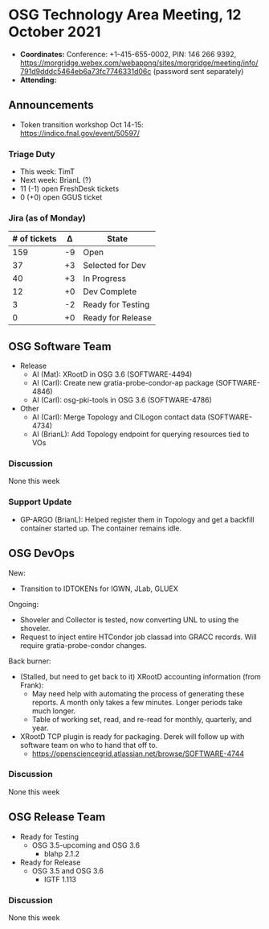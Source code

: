 # OSG Technology Area Meeting, 12 October 2021

-   **Coordinates:** Conference: +1-415-655-0002, PIN: 146 266 9392,
    <https://morgridge.webex.com/webappng/sites/morgridge/meeting/info/791d9dddc5464eb6a73fc7746331d06c> (password sent separately)
-   **Attending:**

## Announcements

- Token transition workshop Oct 14-15: <https://indico.fnal.gov/event/50597/>

### Triage Duty

-   This week: TimT
-   Next week: BrianL (?)
-   11 (-1) open FreshDesk tickets
-   0 (+0) open GGUS ticket

### Jira (as of Monday)

| # of tickets | &Delta; | State             |
|--------------|---------|-------------------|
| 159          | -9      | Open              |
| 37           | +3      | Selected for Dev  |
| 40           | +3      | In Progress       |
| 12           | +0      | Dev Complete      |
| 3            | -2      | Ready for Testing |
| 0            | +0      | Ready for Release |

## OSG Software Team

-   Release
    -   AI (Mat): XRootD in OSG 3.6 (SOFTWARE-4494)
    -   AI (Carl): Create new gratia-probe-condor-ap package (SOFTWARE-4846)
    -   AI (Carl): osg-pki-tools in OSG 3.6 (SOFTWARE-4786)
-   Other
    -   AI (Carl): Merge Topology and CILogon contact data (SOFTWARE-4734)
    -   AI (BrianL): Add Topology endpoint for querying resources tied to VOs

### Discussion

None this week

### Support Update

-  GP-ARGO (BrianL): Helped register them in Topology and get a backfill container started up.
   The container remains idle.

## OSG DevOps

New:
-   Transition to IDTOKENs for IGWN, JLab, GLUEX

Ongoing:
-   Shoveler and Collector is tested, now converting UNL to using the shoveler.
-   Request to inject entire HTCondor job classad into GRACC records. Will require gratia-probe-condor changes.  

Back burner:
-   (Stalled, but need to get back to it) XRootD accounting information (from Frank):
    -   May need help with automating the process of generating these reports.  A month only takes a few minutes.  Longer periods take much longer.
    -   Table of working set, read, and re-read for monthly, quarterly, and year.
-   XRootD TCP plugin is ready for packaging.  Derek will follow up with software team on who to hand that off to.
    -   https://opensciencegrid.atlassian.net/browse/SOFTWARE-4744

### Discussion

None this week

## OSG Release Team

-   Ready for Testing
    -   OSG 3.5-upcoming and OSG 3.6
         -   blahp 2.1.2
-   Ready for Release
    -   OSG 3.5 and OSG 3.6
        -   IGTF 1.113

### Discussion

None this week
